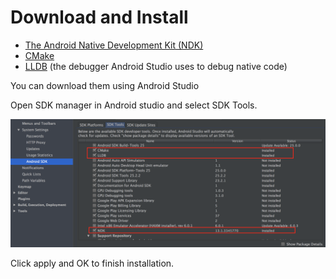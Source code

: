 # Download and Install

* [The Android Native Development Kit (NDK)](https://developer.android.com/ndk/index.html)
* [CMake](https://cmake.org/)
* [LLDB](http://lldb.llvm.org/) (the debugger Android Studio uses to debug native code)

You can download them using Android Studio

Open SDK manager in Android studio and select SDK Tools.

![image](images/tools_install_1.png)

Click apply and OK to finish installation. 




